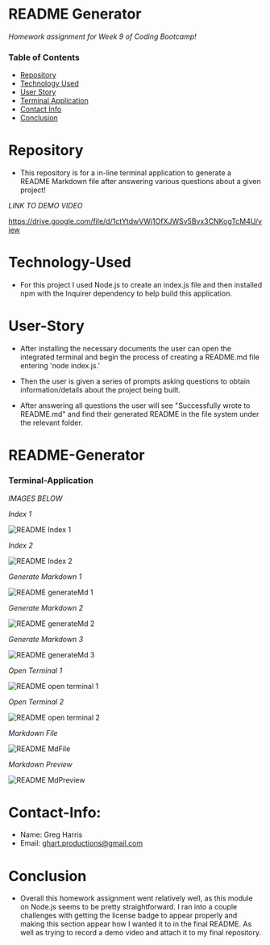 # README Generator

*Homework assignment for Week 9 of Coding Bootcamp!*

### Table of Contents 

* [Repository](#Repository) 
* [Technology Used](#Technology-Used) 
* [User Story](#User-Story)
* [Terminal Application](#Terminal-Application)
* [Contact Info](#Contact-Info)
* [Conclusion](#Conclusion)

# Repository

- This repository is for a in-line terminal application to generate a README Markdown file after answering various questions about a given project!

*LINK TO DEMO VIDEO*

https://drive.google.com/file/d/1ctYtdwVWj1OfXJWSv5Bvx3CNKogTcM4U/view


# Technology-Used

- For this project I used Node.js to create an index.js file and then installed npm with the Inquirer dependency to help build this application.

# User-Story

- After installing the necessary documents the user can open the integrated terminal and begin the process of creating a README.md file entering 'node index.js.'

- Then the user is given a series of prompts asking questions to obtain information/details about the project being built.

- After answering all questions the user will see "Successfully wrote to README.md" and find their generated README in the file system under the relevant folder.

# README-Generator

### Terminal-Application

*IMAGES BELOW*

*Index 1*

![README Index 1](https://user-images.githubusercontent.com/73864182/109276475-ec826600-77ca-11eb-8f48-581d4fe1bdd6.png)

*Index 2*

![README Index 2](https://user-images.githubusercontent.com/73864182/109276477-ed1afc80-77ca-11eb-9040-21d159f1c3db.png)

*Generate Markdown 1*

![README generateMd 1](https://user-images.githubusercontent.com/73864182/109276478-edb39300-77ca-11eb-8ece-3978fba2e97c.png)

*Generate Markdown 2*

![README generateMd 2](https://user-images.githubusercontent.com/73864182/109276480-edb39300-77ca-11eb-8350-bfb3733da1a5.png)

*Generate Markdown 3*

![README generateMd 3](https://user-images.githubusercontent.com/73864182/109276484-ee4c2980-77ca-11eb-8108-91cd8f12b95f.png)

*Open Terminal 1*

![README open terminal 1](https://user-images.githubusercontent.com/73864182/109276481-edb39300-77ca-11eb-83c6-d306016eae56.png)

*Open Terminal 2*

![README open terminal 2](https://user-images.githubusercontent.com/73864182/109276482-ee4c2980-77ca-11eb-897f-afde8a60c4f1.png)

*Markdown File*

![README MdFile](https://user-images.githubusercontent.com/73864182/109276485-eee4c000-77ca-11eb-854d-648532fd2b65.png)

*Markdown Preview*

![README MdPreview](https://user-images.githubusercontent.com/73864182/109276487-eee4c000-77ca-11eb-8fae-e82ad1534475.png)


# Contact-Info:

- Name: Greg Harris
- Email: ghart.productions@gmail.com

# Conclusion

- Overall this homework assignment went relatively well, as this module on Node.js seems to be pretty straightforward. I ran into a couple challenges with getting the license badge to appear properly and making this section appear how I wanted it to in the final README. As well as trying to record a demo video and attach it to my final repository. 